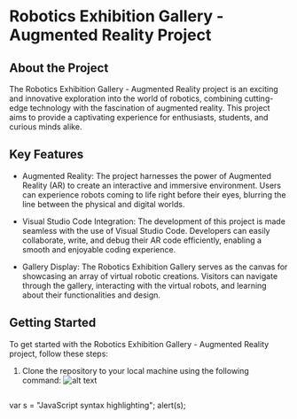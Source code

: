# Robotics Exhibition Gallery - Augmented Reality Project

## About the Project
The Robotics Exhibition Gallery - Augmented Reality project is an exciting and innovative exploration into the world of robotics, combining cutting-edge technology with the fascination of augmented reality. This project aims to provide a captivating experience for enthusiasts, students, and curious minds alike.

## Key Features

- Augmented Reality: The project harnesses the power of Augmented Reality (AR) to create an interactive and immersive environment. Users can experience robots coming to life right before their eyes, blurring the line between the physical and digital worlds.

- Visual Studio Code Integration: The development of this project is made seamless with the use of Visual Studio Code. Developers can easily collaborate, write, and debug their AR code efficiently, enabling a smooth and enjoyable coding experience.

- Gallery Display: The Robotics Exhibition Gallery serves as the canvas for showcasing an array of virtual robotic creations. Visitors can navigate through the gallery, interacting with the virtual robots, and learning about their functionalities and design.

## Getting Started
To get started with the Robotics Exhibition Gallery - Augmented Reality project, follow these steps:

01. Clone the repository to your local machine using the following command:
    ![alt text](https://https://github.com/HasiniArambegama/Augmented_Reality_Project.git")

    ```javascript
var s = "JavaScript syntax highlighting";
alert(s);
```

 

